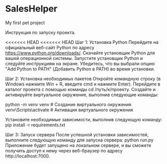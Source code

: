 # SalesHelper
My first pet project

Инструкция по запуску проекта.

<<<<<<< HEAD
<<<<<<< HEAD
Шаг 1: Установка Python Перейдите на официальный веб-сайт Python по адресу https://www.python.org/downloads/. Скачайте установщик Python для вашей операционной системы. Запустите установщик Python и следуйте инструкциям на экране. Убедитесь, что вы выбрали опцию "Add Python to PATH" (Добавить Python в PATH) во время установки.

Шаг 2: Установка необходимых пакетов Откройте командную строку (в Windows нажмите Win + R, введите cmd и нажмите Enter). Перейдите в каталог проекта с помощью команды cd /путь/к/проекту. Создайте и активируйте виртуальное окружение, выполнив следующие команды:

python -m venv venv # Создание виртуального окружения venv\Scripts\activate # Активация виртуального окружения

Установите необходимые зависимости, выполнив следующую команду: pip install -r requirements.txt

Шаг 3: Запуск сервера После успешной установки зависимостей, выполните следующую команду для запуска сервера: python run.py
Приложение будет запущено на локальном сервере, и вы сможете получить доступ к нему через веб-браузер по адресу http://localhost:7000.
